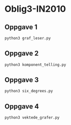 # Oblig3-IN2010

## Oppgave 1
```bash
python3 graf_leser.py
```

## Oppgave 2
```bash
python3 komponent_telling.py
```

## Oppgave 3
```bash
python3 six_degrees.py
```

## Oppgave 4
```bash
python3 vektede_grafer.py
```